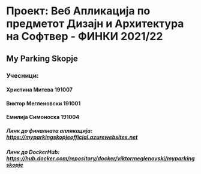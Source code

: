 # Проект: Веб Апликација по предметот Дизајн и Архитектура на Софтвер - ФИНКИ 2021/22

## My Parking Skopje

### Учесници: 
#### Христина Митева 191007
#### Виктор Мегленовски 191001
#### Емилија Симоноска 191004


##### Линк до финалната апликација: https://myparkingskopjeofficial.azurewebsites.net
##### Линк до DockerHub: https://hub.docker.com/repository/docker/viktormeglenovski/myparkingskopje
